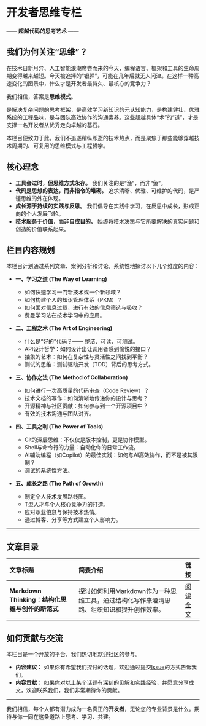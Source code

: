 # 开发者思维专栏

**—— 超越代码的思考艺术 ——**

## 我们为何关注“思维”？

在技术日新月异、人工智能浪潮席卷而来的今天，编程语言、框架和工具的生命周期变得越来越短。今天被追捧的“银弹”，可能在几年后就无人问津。在这样一种高速变化的图景中，什么才是开发者最持久、最核心的竞争力？

我们相信，答案是**思维模式**。

是解决复杂问题的思考框架，是高效学习新知识的元认知能力，是构建健壮、优雅系统的工程品味，是与团队高效协作的沟通素养。这些超越具体“术”的“道”，才是支撑一名开发者从优秀走向卓越的基石。

本栏目便致力于此。我们不追逐稍纵即逝的技术热点，而是聚焦于那些能够穿越技术周期的、可复用的思维模式与工程哲学。

## 核心理念

* **工具会过时，但思维方式永存。** 我们关注的是“渔”，而非“鱼”。
* **代码是思想的表达，而非指令的堆砌。** 追求清晰、优雅、可维护的代码，是严谨思维的外在体现。
* **成长源于持续的实践与反思。** 我们倡导在实践中学习，在反思中成长，形成正向的个人发展飞轮。
* **技术服务于价值，而非自成目的。** 始终将技术决策与它所要解决的真实问题和创造的价值联系起来。

## 栏目内容规划

本栏目计划通过系列文章、案例分析和讨论，系统性地探讨以下几个维度的内容：

* **一、学习之道 (The Way of Learning)**
    * 如何快速学习一门新技术或一个新领域？
    * 如何构建个人的知识管理体系（PKM）？
    * 如何面对信息过载，进行有效的信息筛选与吸收？
    * 费曼学习法在技术学习中的应用。

* **二、工程之术 (The Art of Engineering)**
    * 什么是“好的”代码？—— 整洁、可读、可测试。
    * API设计哲学：如何设计出让调用者感到愉悦的接口？
    * 抽象的艺术：如何在复杂性与灵活性之间找到平衡？
    * 测试的思维：测试驱动开发（TDD）背后的思考方式。

* **三、协作之法 (The Method of Collaboration)**
    * 如何进行一次高质量的代码审查（Code Review）？
    * 技术文档的写作：如何清晰地传递你的设计与思考？
    * 开源精神与社区贡献：如何参与到一个开源项目中？
    * 有效的技术沟通与团队对齐。

* **四、工具之利 (The Power of Tools)**
    * Git的深层思维：不仅仅是版本控制，更是协作模型。
    * Shell与命令行的力量：自动化你的日常工作流。
    * AI辅助编程（如Copilot）的最佳实践：如何与AI高效协作，而不是被其限制？
    * 调试的系统性方法。

* **五、成长之路 (The Path of Growth)**
    * 制定个人技术发展路线图。
    * T型人才与个人核心竞争力的打造。
    * 应对职业倦怠与保持技术热情。
    * 通过博客、分享等方式建立个人影响力。

---

## 文章目录

| 文章标题 | 简要介绍 | 链接 |
| :--- | :--- | :--- |
| **Markdown Thinking：结构化思维与创作的新范式** | 探讨如何利用Markdown作为一种思维工具，通过结构化写作来澄清思路、组织知识和提升创作效率。 | [阅读全文](./Markdown-Thinking——结构化思维与创作的新范式.md)  |

## 如何贡献与交流

本栏目是一个开放的平台，我们热切地欢迎社区的参与。

* **内容建议：** 如果你有希望我们探讨的话题，欢迎通过提交[Issue](<在此处插入Issue链接>)的方式告诉我们。
* **内容贡献：** 如果你对以上某个话题有深刻的见解和实践经验，并愿意分享成文，欢迎联系我们，我们非常期待你的贡献。

---

我们相信，每个人都有潜力成为一名真正的**开发者**，无论您的专业背景是什么。期待与你一同在这条道路上思考、学习、共建。
